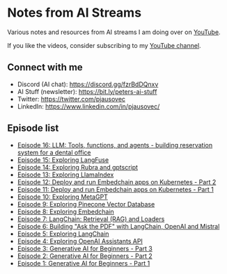 # Notes from AI Streams

Various notes and resources from AI streams I am doing over on [YouTube](https://www.youtube.com/playlist?list=PLy0Gle4XyvbFyFCv73X1BTKKWM98uCGRf).

If you like the videos, consider subscribing to my [YouTube channel](https://www.youtube.com/c/peterjausovec/join).

## Connect with me

- Discord (AI chat): https://discord.gg/fzrBdDQnxv
- AI Stuff (newsletter): https://bit.ly/peters-ai-stuff
- Twitter: https://twitter.com/pjausovec
- LinkedIn: https://www.linkedin.com/in/pjausovec/

## Episode list

- [Episode 16: LLM: Tools, functions, and agents - building reservation system for a dental office](./016)
- [Episode 15: Exploring LangFuse](./015)
- [Episode 14: Exploring Rubra and gptscript](./014)
- [Episode 13: Exploring LlamaIndex](./013)
- [Episode 12: Deploy and run Embedchain apps on Kubernetes - Part 2](./012)
- [Episode 11: Deploy and run Embedchain apps on Kubernetes - Part 1](./011)
- [Episode 10: Exploring MetaGPT](./010)
- [Episode 9: Exploring Pinecone Vector Database](./009)
- [Episode 8: Exploring Embedchain](./008)
- [Episode 7: LangChain: Retrieval (RAG) and Loaders](./007)
- [Episode 6: Building "Ask the PDF" with LangChain, OpenAI and Mistral](./006)
- [Episode 5: Exploring LangChain](./005)
- [Episode 4: Exploring OpenAI Assistants API](./004)
- [Episode 3: Generative AI for Beginners - Part 3](./003)
- [Episode 2: Generative AI for Beginners - Part 2](./002)
- [Episode 1: Generative AI for Beginners - Part 1](./001)
